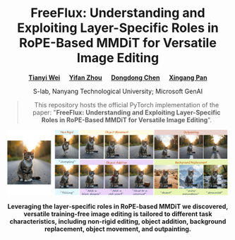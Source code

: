 <div align="center">

<h1>FreeFlux: Understanding and Exploiting Layer-Specific Roles in RoPE-Based MMDiT for Versatile Image Editing</h1>

**[Tianyi Wei](https://scholar.google.com/citations?user=-wfXmM4AAAAJ&hl=en) &emsp; [Yifan Zhou](https://zhouyifan.net/) &emsp; [Dongdong Chen](https://www.dongdongchen.bid/) &emsp; [Xingang Pan](https://xingangpan.github.io)**

S-lab, Nanyang Technological University;  Microsoft GenAI

> This repository hosts the official PyTorch implementation of the paper: "**FreeFlux: Understanding and Exploiting Layer-Specific Roles in RoPE-Based MMDiT for Versatile Image Editing**".

![teaser](./assets/teaser.jpg)

**Leveraging the layer-specific roles in RoPE-based MMDiT we discovered, versatile training-free image editing is tailored to different task characteristics, including non-rigid editing, object addition, background replacement, object movement, and outpainting.**

